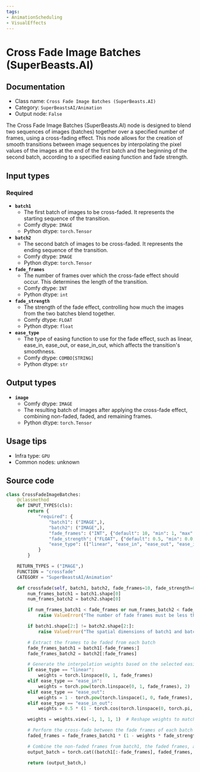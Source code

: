 ```yaml
---
tags:
- AnimationScheduling
- VisualEffects
---
```


# Cross Fade Image Batches (SuperBeasts.AI)
## Documentation
- Class name: `Cross Fade Image Batches (SuperBeasts.AI)`
- Category: `SuperBeastsAI/Animation`
- Output node: `False`

The Cross Fade Image Batches (SuperBeasts.AI) node is designed to blend two sequences of images (batches) together over a specified number of frames, using a cross-fading effect. This node allows for the creation of smooth transitions between image sequences by interpolating the pixel values of the images at the end of the first batch and the beginning of the second batch, according to a specified easing function and fade strength.
## Input types
### Required
- **`batch1`**
    - The first batch of images to be cross-faded. It represents the starting sequence of the transition.
    - Comfy dtype: `IMAGE`
    - Python dtype: `torch.Tensor`
- **`batch2`**
    - The second batch of images to be cross-faded. It represents the ending sequence of the transition.
    - Comfy dtype: `IMAGE`
    - Python dtype: `torch.Tensor`
- **`fade_frames`**
    - The number of frames over which the cross-fade effect should occur. This determines the length of the transition.
    - Comfy dtype: `INT`
    - Python dtype: `int`
- **`fade_strength`**
    - The strength of the fade effect, controlling how much the images from the two batches blend together.
    - Comfy dtype: `FLOAT`
    - Python dtype: `float`
- **`ease_type`**
    - The type of easing function to use for the fade effect, such as linear, ease_in, ease_out, or ease_in_out, which affects the transition's smoothness.
    - Comfy dtype: `COMBO[STRING]`
    - Python dtype: `str`
## Output types
- **`image`**
    - Comfy dtype: `IMAGE`
    - The resulting batch of images after applying the cross-fade effect, combining non-faded, faded, and remaining frames.
    - Python dtype: `torch.Tensor`
## Usage tips
- Infra type: `GPU`
- Common nodes: unknown


## Source code
```python
class CrossFadeImageBatches:
    @classmethod
    def INPUT_TYPES(cls):
        return {
            "required": {
                "batch1": ("IMAGE",),
                "batch2": ("IMAGE",),
                "fade_frames": ("INT", {"default": 10, "min": 1, "max": 100, "step": 1}),
                "fade_strength": ("FLOAT", {"default": 0.5, "min": 0.0, "max": 1.0, "step": 0.01}),
                "ease_type": (["linear", "ease_in", "ease_out", "ease_in_out"], {"default": "linear"}),
            }
        }

    RETURN_TYPES = ("IMAGE",)
    FUNCTION = "crossfade"
    CATEGORY = "SuperBeastsAI/Animation"

    def crossfade(self, batch1, batch2, fade_frames=10, fade_strength=0.5, ease_type="linear"):
        num_frames_batch1 = batch1.shape[0]
        num_frames_batch2 = batch2.shape[0]

        if num_frames_batch1 < fade_frames or num_frames_batch2 < fade_frames:
            raise ValueError("The number of fade frames must be less than or equal to the number of frames in each batch.")

        if batch1.shape[2:] != batch2.shape[2:]:
            raise ValueError("The spatial dimensions of batch1 and batch2 must match. Please resize the batches to the same size before using this node.")

        # Extract the frames to be faded from each batch
        fade_frames_batch1 = batch1[-fade_frames:]
        fade_frames_batch2 = batch2[:fade_frames]

        # Generate the interpolation weights based on the selected easing function
        if ease_type == "linear":
            weights = torch.linspace(0, 1, fade_frames)
        elif ease_type == "ease_in":
            weights = torch.pow(torch.linspace(0, 1, fade_frames), 2)
        elif ease_type == "ease_out":
            weights = 1 - torch.pow(torch.linspace(1, 0, fade_frames), 2)
        elif ease_type == "ease_in_out":
            weights = 0.5 * (1 - torch.cos(torch.linspace(0, torch.pi, fade_frames)))

        weights = weights.view(-1, 1, 1, 1)  # Reshape weights to match the dimensions of the frames

        # Perform the cross-fade between the fade frames of each batch
        faded_frames = fade_frames_batch1 * (1 - weights * fade_strength) + fade_frames_batch2 * (weights * fade_strength)

        # Combine the non-faded frames from batch1, the faded frames, and the remaining frames from batch2
        output_batch = torch.cat((batch1[:-fade_frames], faded_frames, batch2[fade_frames:]), dim=0)

        return (output_batch,)

```
